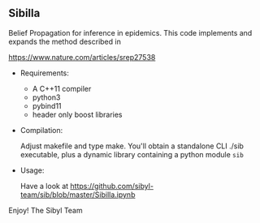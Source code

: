 ## Sibilla


Belief Propagation for inference in epidemics. This code implements and expands the method described in

https://www.nature.com/articles/srep27538

* Requirements:

  - A C++11 compiler
  - python3
  - pybind11
  - header only boost libraries

* Compilation:

    Adjust makefile and type make. You'll obtain a standalone CLI ./sib executable, plus a dynamic library containing a python module `sib`

* Usage: 

    Have a look at https://github.com/sibyl-team/sib/blob/master/Sibilla.ipynb


Enjoy!
The Sibyl Team
